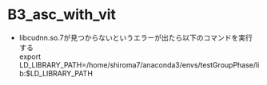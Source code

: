 # B3_asc_with_vit

* libcudnn.so.7が見つからないというエラーが出たら以下のコマンドを実行する<br>
export LD_LIBRARY_PATH=/home/shiroma7/anaconda3/envs/testGroupPhase/lib:$LD_LIBRARY_PATH
